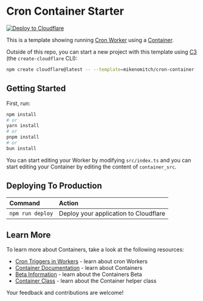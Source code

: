 # Cron Container Starter

[![Deploy to Cloudflare](https://deploy.workers.cloudflare.com/button)](https://deploy.workers.cloudflare.com/?url=https://github.com/mikenomitch/cron-container)

<!-- dash-content-start -->

This is a template showing running [Cron Worker](https://developers.cloudflare.com/workers/configuration/cron-triggers/) using a [Container](https://developers.cloudflare.com/containers/).

<!-- dash-content-end -->

Outside of this repo, you can start a new project with this template using [C3](https://developers.cloudflare.com/pages/get-started/c3/) (the `create-cloudflare` CLI):

```bash
npm create cloudflare@latest -- --template=mikenomitch/cron-container
```

## Getting Started

First, run:

```bash
npm install
# or
yarn install
# or
pnpm install
# or
bun install
```

You can start editing your Worker by modifying `src/index.ts` and you can start
editing your Container by editing the content of `container_src`.

## Deploying To Production

| Command          | Action                                |
| :--------------- | :------------------------------------ |
| `npm run deploy` | Deploy your application to Cloudflare |

## Learn More

To learn more about Containers, take a look at the following resources:

- [Cron Triggers in Workers](mikenomitch/cron-container) - learn about cron Workers
- [Container Documentation](https://developers.cloudflare.com/containers/) - learn about Containers
- [Beta Information](https://developers.cloudflare.com/beta-info/) - learn about the Containers Beta
- [Container Class](https://github.com/cloudflare/containers) - learn about the Container helper class

Your feedback and contributions are welcome!
